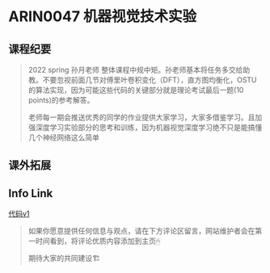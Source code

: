 
# ARIN0047 机器视觉技术实验

## 课程纪要
> 2022 spring 孙月老师
> 整体课程中规中矩。孙老师基本将任务多交给助教。不要忽视前面几节对傅里叶卷积变化（DFT），直方图均衡化，OSTU
> 的算法实现，因为可能这些代码的关键部分就是理论考试最后一题(10 points)的参考解答。
> 
> 老师每一期会推送优秀的同学的作业提供大家学习，大家多借鉴学习。且加强深度学习实验部分的思考和训练，因为机器视觉深度学习绝不只是能搞懂几个神经网络这么简单
## 课外拓展

## Info Link

[代码v1](https://github.com/NKUAI-ICU-REPO/NKUAI.ICU/raw/site-org/resources/grade2/ARIN0047/2022实验.zip)

> 如果你愿意提供任何信息与观点，请在下方评论区留言，网站维护者会在第一时间看到，将评论优质内容添加到主页🖱
>
> 期待大家的共同建设🏗
